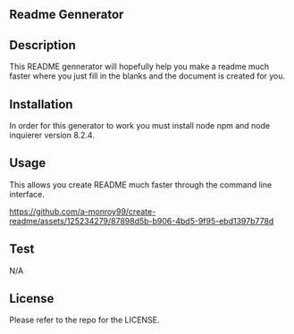 ## Readme Gennerator

## Description
This README gennerator will hopefully help you make a readme much faster where you just fill in the blanks and the document is created for you.

## Installation
In order for this generator to work you must install node npm and node inquierer version 8.2.4.

## Usage 
This allows you create README much faster through the command line interface.

https://github.com/a-monroy99/create-readme/assets/125234279/87898d5b-b906-4bd5-9f95-ebd1397b778d



## Test
N/A

## License
Please refer to the repo for the LICENSE.
